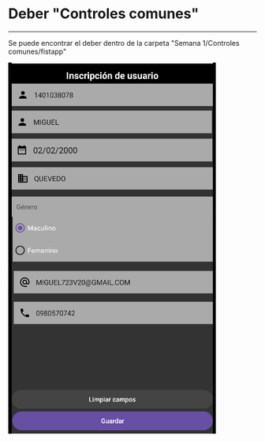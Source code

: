 # Deber "Controles comunes" 
***

Se puede encontrar el deber dentro de la carpeta "Semana 1/Controles comunes/fistapp"

![Texto alternativo](formulario.png)


